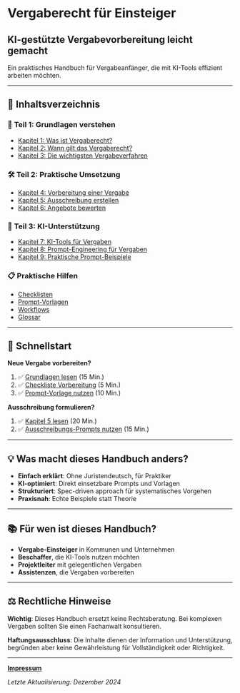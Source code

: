 # Vergaberecht für Einsteiger
## KI-gestützte Vergabevorbereitung leicht gemacht

Ein praktisches Handbuch für Vergabeanfänger, die mit KI-Tools effizient arbeiten möchten.

---

## 📖 Inhaltsverzeichnis

### 🎯 **Teil 1: Grundlagen verstehen**
- [Kapitel 1: Was ist Vergaberecht?](docs/grundlagen/01-was-ist-vergaberecht.md)
- [Kapitel 2: Wann gilt das Vergaberecht?](docs/grundlagen/02-anwendungsbereich.md)  
- [Kapitel 3: Die wichtigsten Vergabeverfahren](docs/grundlagen/03-verfahrensarten.md)

### 🛠️ **Teil 2: Praktische Umsetzung**
- [Kapitel 4: Vorbereitung einer Vergabe](docs/praxis/04-vorbereitung.md)
- [Kapitel 5: Ausschreibung erstellen](docs/praxis/05-ausschreibung.md)
- [Kapitel 6: Angebote bewerten](docs/praxis/06-bewertung.md)

### 🤖 **Teil 3: KI-Unterstützung**
- [Kapitel 7: KI-Tools für Vergaben](docs/ki-tools/07-ki-grundlagen.md)
- [Kapitel 8: Prompt-Engineering für Vergaben](docs/ki-tools/08-prompt-engineering.md)
- [Kapitel 9: Praktische Prompt-Beispiele](docs/ki-tools/09-prompt-beispiele.md)

### 📋 **Praktische Hilfen**
- [Checklisten](checklisten/)
- [Prompt-Vorlagen](prompts/)
- [Workflows](workflows/)
- [Glossar](docs/anhang/glossar.md)

---

## 🚀 Schnellstart

**Neue Vergabe vorbereiten?**
1. ✅ [Grundlagen lesen](docs/grundlagen/) (15 Min.)
2. ✅ [Checkliste Vorbereitung](checklisten/vorbereitung.md) (5 Min.)
3. ✅ [Prompt-Vorlage nutzen](prompts/bedarfsanalyse.md) (10 Min.)

**Ausschreibung formulieren?**
1. ✅ [Kapitel 5 lesen](docs/praxis/05-ausschreibung.md) (20 Min.)
2. ✅ [Ausschreibungs-Prompts nutzen](prompts/ausschreibung.md) (15 Min.)

---

## 💡 Was macht dieses Handbuch anders?

- **Einfach erklärt**: Ohne Juristendeutsch, für Praktiker
- **KI-optimiert**: Direkt einsetzbare Prompts und Vorlagen
- **Strukturiert**: Spec-driven approach für systematisches Vorgehen
- **Praxisnah**: Echte Beispiele statt Theorie

---

## 📚 Für wen ist dieses Handbuch?

- **Vergabe-Einsteiger** in Kommunen und Unternehmen
- **Beschaffer**, die KI-Tools nutzen möchten  
- **Projektleiter** mit gelegentlichen Vergaben
- **Assistenzen**, die Vergaben vorbereiten

---

## ⚖️ Rechtliche Hinweise

**Wichtig**: Dieses Handbuch ersetzt keine Rechtsberatung. Bei komplexen Vergaben sollten Sie einen Fachanwalt konsultieren.

**Haftungsausschluss**: Die Inhalte dienen der Information und Unterstützung, begründen aber keine Gewährleistung für Vollständigkeit oder Richtigkeit.

---

**[Impressum](https://flexdienst.de/impressumseite-von-11438/)**

*Letzte Aktualisierung: Dezember 2024*